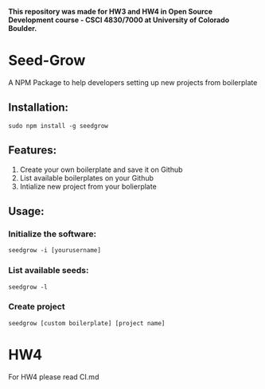**This repository was made for HW3 and HW4 in Open Source Development course - CSCI 4830/7000 at University of Colorado Boulder.**

# Seed-Grow
A NPM Package to help developers setting up new projects from boilerplate

## Installation:
`sudo npm install -g seedgrow`

## Features:
1. Create your own boilerplate and save it on Github
2. List available boilerplates on your Github
3. Intialize new project from your bolierplate

## Usage:
### Initialize the software:
`seedgrow -i [yourusername]`
### List available seeds:
`seedgrow -l`
### Create project
`seedgrow [custom boilerplate] [project name]`




# HW4
For HW4 please read CI.md
